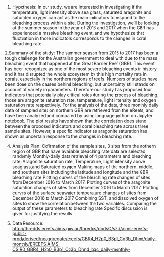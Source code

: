 1. Hypothesis: In our study, we are interested in investigating if the temperature, light intensity above sea grass, saturated aragonite and saturated oxygen can act as the main indicators to respond to the bleaching process within a site. During the investigation, we’ll be looking at the summer season in the year of 2016 and 2017 when the GBR has experienced a massive bleaching event, and we hypothesize that fluctuation in those indicators corresponds to the changes in coral bleaching rate.


2.Summary of the study: 
The summer season from 2016 to 2017 has been a tough challenge for the Australian government to deal with due to the mass bleaching event that happened at the Great Barrier Reef (GBR). This event has been recognized as one of the most severe bleaching events in history and it has disrupted the whole ecosystem by this high mortality rate in corals, especially in the northern regions of reefs. Numbers of studies have been done on the causes behind bleaching, but uncertainty still stands on account of variety in parameters. Therefore our study has proposed four indicators that potentially play critical roles during the process of bleaching, those are aragonite saturation rate, temperature, light intensity and oxygen saturation rate respectively. For the analysis of the data, three monthly daily data of sampled sites on northern GBR are retrieved from the eReefs, and have been analyzed and compared by using language python on Jupyter notebook. The plot results have shown that the correlation does stand between the proposed indicators and coral bleaching rate across three sample sites. However, a specific indicator as aragonite saturation has shown an uncertain response to the changes in bleaching rate. 


4. Analysis Plan:
Cofirmation of the sample sites, 3 sites from the nothern region of GBR that have available bleaching rate data are selected randomly
Monthly-daily data retrieval of 4 parameters and bleaching rate: Aragonite saturation rate, Temperature, Light intensity above seagrass,and Saturated oxygen
Making maps of the northern, middle, and southern sites including the latitude and longitude and the GBR bleaching rate
Plotting curves of the bleaching rate changes of sites from December 2016 to March 2017.
Plotting curves of the aragonite saturation changes of sites from December 2016 to March 2017;
Plotting curves of the surface seawater temperature changes of sites from December 2016 to March 2017
Combining SST, and dissolved oxygen of sites to show the correlation between the two variables.
Comparing the output of these parameters to bleaching rate
Specific discussion is given for justifying the results


5. Data Resource: http://thredds.ereefs.aims.gov.au/thredds/dodsC/s3://aims-ereefs-public-prod/derived/ncaggregate/ereefs/GBR4_H2p0_B3p1_Cq3b_Dhnd/daily-monthly/EREEFS_AIMS-CSIRO_GBR4_H2p0_B3p1_Cq3b_Dhnd_bgc_daily-monthly-
